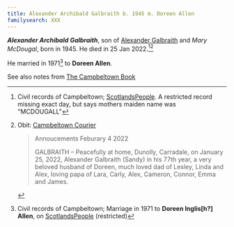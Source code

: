 ```yaml
---
title: Alexander Archibald Galbraith b. 1945 m. Doreen Allen
familysearch: XXX
---
```

***Alexander Archibald Galbraith***, son of [Alexander Galbraith](galbraith-alexander-1915-mcdougal.md) and *Mary McDougal*,
born in 1945.  He died in 25 Jan 2022.[^death][^obit]

He married in 1971[^marriage] to **Doreen Allen**.

See also notes from [The Campbeltown Book](/sources/campbeltown.md#page-62)


[^birth]: TBD.

[^marriage]: Civil records of Campbeltown; Marriage in 1971 to **Doreen Inglis[h?] Allen**, on [ScotlandsPeople](https://www.scotlandspeople.gov.uk/record-results?search_type=people&dl_cat=statutory&dl_rec=statutory-marriages&surname=Galbraith&surname_so=exact&forename=Alexander%20A&forename_so=exact&spsurname_so=exact&spforename_so=starts&sex=M&from_year=1971&to_year=1971&county=ARGYLL&rd_real_name%5B0%5D=ARGYLL%20AND%20BUTE%20%28CAMPBELTOWN%29%20OR%20CAMPBELTOWN%20%28LANDWARD%29%20OR%20CAMPBELTOWN%20%28BURGH%29%20OR%20CAMPBELTOWN&rd_display_name%5B0%5D=ARGYLL%20AND%20BUTE%20%28CAMPBELTOWN%29%7CCAMPBELTOWN%20%28LANDWARD%29%7CCAMPBELTOWN%20%28BURGH%29%7CCAMPBELTOWN_CAMPBELTOWN&rdno%5B0%5D=ARGYLL%20AND%20BUTE%20%2ACAMPBELTOWN%2A%20OR%20CAMPBELTOWN%20%2ALANDWARD%2A%20OR%20CAMPBELTOWN%20%2ABURGH%2A%20OR%20CAMPBELTOWN&record_type=stat_marriages) (restricted)

[^death]: Civil records of Campbeltown;  [ScotlandsPeople](https://www.scotlandspeople.gov.uk/record-results?search_type=People&surname=galbraith&forename=alexander&forename_so=starts&from_year=2022&to_year=&surname_so=exact&record_type=stat_deaths).  A restricted record missing exact day, but says mothers maiden name was "MCDOUGALL"

[^obit]: Obit: [Campbeltown Courier](https://www.campbeltowncourier.co.uk/2022/02/04/announcements-february-4-2022/)
    > Annoucements Feburary 4 2022
    >
    > GALBRAITH – Peacefully at home, Dunolly, Carradale, on January 25, 2022, Alexander Galbraith (Sandy) in his 77th year,
    > a very beloved husband of Doreen, much loved dad of Lesley, Linda and Alex, loving papa of Lara, Carly, Alex, Cameron, Connor, Emma and James.


